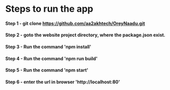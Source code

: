 # Steps to run the app

#### Step 1 - git clone https://github.com/aa2akhtech/OreyNaadu.git
#### Step 2 - goto the website project directory, where the package.json exist.
#### Step 3 - Run the command 'npm install'
#### Step 4 - Run the command 'npm run build'
#### Step 5 - Run the command 'npm start'
#### Step 6 - enter the url in browser 'http://localhost:80'